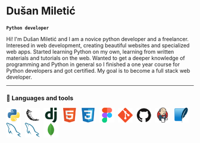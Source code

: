<h1>Dušan Miletić</h1>

**`Python developer`**

Hi! I'm Dušаn Miletić and I am a novice python developer and a freelancer. Interesed in web development, creating beautiful websites and specialized web apps. Started learning Python on my own, learning from written materials and tutorials on the web. Wanted to get a deeper knowledge of programming and Python in general so I finished a one year course for Python developers and got certified. My goal is to become a full stack web developer.

 <!-- insert social media and contact info (a href with imgs) above line break -->

---

### 🧰 Languages and tools

<!-- icons by devicons -->
<!-- programming languages and frameworks -->
<p>
    <img align="left" title="Python" alt="Python" width="40px" style="padding-right:10px;" src="icons/python-original.svg"/>
    <img align="left" title="Flask" alt="Flask" width="40px" style="padding-right:10px;" src="icons/flask-w-bg-rounded.svg"/>
    <img align="left" title="Django" alt="Django" width="40px" style="padding-right:10px;" src="icons/django-plain.svg"/>
    <!-- markup, look and feel, design -->
    <img align="left" title="HTML5" alt="HTML5" width="40px" style="padding-right:10px;" src="icons/html5-original.svg"/>
    <img align="left" title="CSS3" alt="CSS3" width="40px" style="padding-right:10px;" src="icons/css3-original.svg"/>
    <img align="left" title="Figma" alt="Figma" width="40px" style="padding-right:10px;" src="icons/figma-original.svg"/>
    <!-- tools, vcs, ci/cd -->
    <img align="left" title="Git" alt="Git" width="40px" style="padding-right:10px;" src="icons/git-original.svg"/>
    <img align="left" title="Github" alt="Github" width="40px" style="padding-right:10px;" src="icons/github-w-bg.svg"/>
    <img align="left" title="Jenkins" alt="Jenkins" width="40px" style="padding-right:10px;" src="icons/jenkins-original.svg"/>
    <!-- data storage -->
    <img align="left" title="SQLite" alt="SQLite" width="40px" style="padding-right:10px;" src="icons/sqlite-original.svg"/>
    <img align="left" title="MySQL" alt="MySQL" width="40px" style="padding-right:10px;" src="icons/mysql-original.svg"/>
    <img align="left" title="MySQL" alt="MySQL" width="40px" style="padding-right:10px;" src="icons/mysql-original.svg"/>
    <img align="left" title="MongoDB" alt="MongoDB" width="40px" style="padding-right:10px;" src="icons/mongodb-original.svg"/>
</p>
<br>

#

### 

<!--
**MDule/mdule** is a ✨ _special_ ✨ repository because its `README.md` (this file) appears on your GitHub profile.

Here are some ideas to get you started:

- 🔭 I’m currently working on ...
- 🌱 I’m currently learning ...
- 👯 I’m looking to collaborate on ...
- 🤔 I’m looking for help with ...
- 💬 Ask me about ...
- 📫 How to reach me: ...
- 😄 Pronouns: ...
- ⚡ Fun fact: ...  -->
